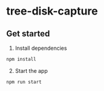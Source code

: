 # tree-disk-capture

## Get started

1. Install dependencies

```bash
npm install
```

2. Start the app

```bash
npm run start
```
